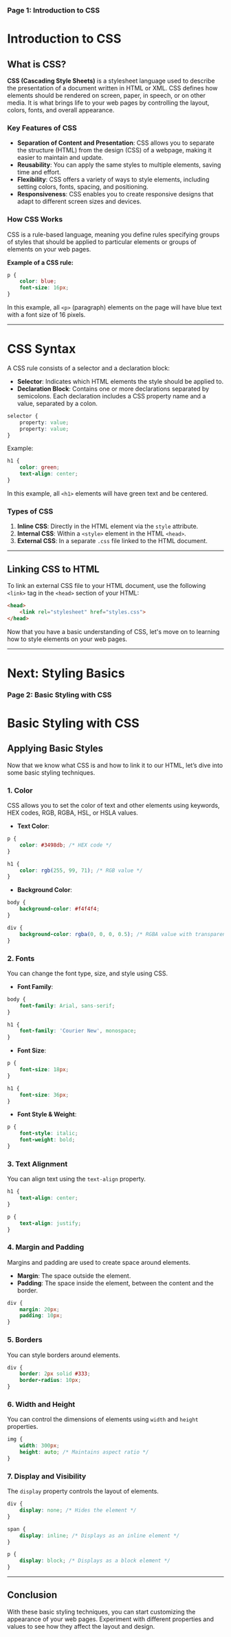 
### Page 1: Introduction to CSS

# Introduction to CSS

## What is CSS?

**CSS (Cascading Style Sheets)** is a stylesheet language used to describe the presentation of a document written in HTML or XML. CSS defines how elements should be rendered on screen, paper, in speech, or on other media. It is what brings life to your web pages by controlling the layout, colors, fonts, and overall appearance.

### Key Features of CSS

- **Separation of Content and Presentation**: CSS allows you to separate the structure (HTML) from the design (CSS) of a webpage, making it easier to maintain and update.
- **Reusability**: You can apply the same styles to multiple elements, saving time and effort.
- **Flexibility**: CSS offers a variety of ways to style elements, including setting colors, fonts, spacing, and positioning.
- **Responsiveness**: CSS enables you to create responsive designs that adapt to different screen sizes and devices.

### How CSS Works

CSS is a rule-based language, meaning you define rules specifying groups of styles that should be applied to particular elements or groups of elements on your web pages.

**Example of a CSS rule:**

```css
p {
    color: blue;
    font-size: 16px;
}
```

In this example, all `<p>` (paragraph) elements on the page will have blue text with a font size of 16 pixels.

---

# CSS Syntax

A CSS rule consists of a selector and a declaration block:

- **Selector**: Indicates which HTML elements the style should be applied to.
- **Declaration Block**: Contains one or more declarations separated by semicolons. Each declaration includes a CSS property name and a value, separated by a colon.

```css
selector {
    property: value;
    property: value;
}
```

Example:

```css
h1 {
    color: green;
    text-align: center;
}
```

In this example, all `<h1>` elements will have green text and be centered.

### Types of CSS

1. **Inline CSS**: Directly in the HTML element via the `style` attribute.
2. **Internal CSS**: Within a `<style>` element in the HTML `<head>`.
3. **External CSS**: In a separate `.css` file linked to the HTML document.

---

## Linking CSS to HTML

To link an external CSS file to your HTML document, use the following `<link>` tag in the `<head>` section of your HTML:

```html
<head>
    <link rel="stylesheet" href="styles.css">
</head>
```

Now that you have a basic understanding of CSS, let's move on to learning how to style elements on your web pages.

---

# Next: Styling Basics

### Page 2: Basic Styling with CSS


# Basic Styling with CSS

## Applying Basic Styles

Now that we know what CSS is and how to link it to our HTML, let’s dive into some basic styling techniques.

### 1. **Color**

CSS allows you to set the color of text and other elements using keywords, HEX codes, RGB, RGBA, HSL, or HSLA values.

- **Text Color**:

```css
p {
    color: #3498db; /* HEX code */
}

h1 {
    color: rgb(255, 99, 71); /* RGB value */
}
```

- **Background Color**:

```css
body {
    background-color: #f4f4f4;
}

div {
    background-color: rgba(0, 0, 0, 0.5); /* RGBA value with transparency */
}
```

### 2. **Fonts**

You can change the font type, size, and style using CSS.

- **Font Family**:

```css
body {
    font-family: Arial, sans-serif;
}

h1 {
    font-family: 'Courier New', monospace;
}
```

- **Font Size**:

```css
p {
    font-size: 18px;
}

h1 {
    font-size: 36px;
}
```

- **Font Style & Weight**:

```css
p {
    font-style: italic;
    font-weight: bold;
}
```

### 3. **Text Alignment**

You can align text using the `text-align` property.

```css
h1 {
    text-align: center;
}

p {
    text-align: justify;
}
```

### 4. **Margin and Padding**

Margins and padding are used to create space around elements.

- **Margin**: The space outside the element.
- **Padding**: The space inside the element, between the content and the border.

```css
div {
    margin: 20px;
    padding: 10px;
}
```

### 5. **Borders**

You can style borders around elements.

```css
div {
    border: 2px solid #333;
    border-radius: 10px;
}
```

### 6. **Width and Height**

You can control the dimensions of elements using `width` and `height` properties.

```css
img {
    width: 300px;
    height: auto; /* Maintains aspect ratio */
}
```

### 7. **Display and Visibility**

The `display` property controls the layout of elements.

```css
div {
    display: none; /* Hides the element */
}

span {
    display: inline; /* Displays as an inline element */
}

p {
    display: block; /* Displays as a block element */
}
```

---

## Conclusion

With these basic styling techniques, you can start customizing the appearance of your web pages. Experiment with different properties and values to see how they affect the layout and design.
